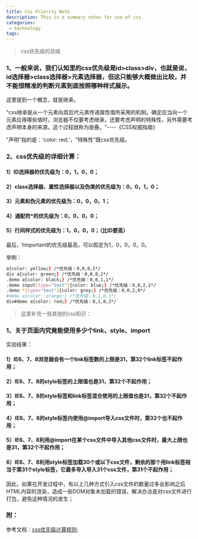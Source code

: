 ```yaml
---
title: Css Priority Note
description: This is a summary notes for use of css.
categories:
 - technology
tags:
---
```


> css优先级的总结

### 1、一般来说，我们认知里的css优先级是id>class>div，也就是说，id选择器>class选择器>元素选择器，但这只能够大概做出比较，并不能很精准的判断元素到底按照哪种样式展示。

这里提到一个概念，就是继承。

"css继承是从一个元素向其后代元素传递属性值所采用的机制。确定应当向一个元素应用哪些值时，浏览器不仅要考虑继承，还要考虑声明的特殊性，另外需要考虑声明本身的来源。这个过程就称为层叠。"----《CSS权威指南》

"声明"指的是：'color: red;'，"特殊性"既css优先级。

### 2、css优先级的详细计算：

#### 1）ID选择器的优先级为：0，1，0，0；
#### 2）class选择器、属性选择器以及伪类的优先级为：0，0，1，0；
#### 3）元素和伪元素的优先级为：0，0，0，1；
#### 4）通配符*的优先级为：0，0，0，0；
#### 5）行间样式的优先级为：1，0，0，0；（比ID要高）


最后，!important的优先级最高，可以假定为1，0，0，0，0。

举例：

```sh
a{color: yellow;} /*优先级：0,0,0,1*/
div a{color: green;} /*优先级：0,0,0,2*/
.demo a{color: black;} /*优先级：0,0,1,1*/
.demo input[type="text"]{color: blue;} /*优先级：0,0,2,1*/
.demo *[type="text"]{color: grey;} /*优先级：0,0,2,0*/
#demo a{color: orange;} /*优先级：0,1,0,1*/
div#demo a{color: red;} /*优先级：0,1,0,2*/
```

> 这里补充一些其他的css知识：

### 1、关于页面内究竟能使用多少个link、style、import

实验结果：

#### 1）IE6、7、8浏览器会有一个link标签数的上限是31，第32个link标签不起作用；
#### 2）IE6、7、8的style标签的上限值也是31，第32个不起作用；
#### 3）IE6、7、8的style标签和link标签混合使用的上限值也是31，第32个不起作用；
#### 4）IE6、7、8的style标签内使用@import导入css文件时，第32个也不起作用；
#### 5）IE6、7、8利用@import在某个css文件中导入其他css文件时，最大上限也是31，第32个不起作用；
#### 6）IE6、7、8利用style标签加载30个或以下css文件，剩余的那个用link标签相当于第31个style标签，它最多导入导入31个css文件，第31个不起作用；
因此，如果在开发过程中，有以上几种方式引入css文件的数量过多会影响之后HTML内容的渲染，造成一些DOM对象未加载的错误，解决办法是对css文件进行打包，避免这种情况的发生；

### 附：

参考文档：[css优先级计算规则](https://www.cnblogs.com/wangmeijian/p/4207433.html);